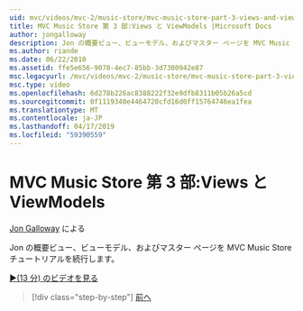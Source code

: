 ```yaml
---
uid: mvc/videos/mvc-2/music-store/mvc-music-store-part-3-views-and-viewmodels
title: MVC Music Store 第 3 部:Views と ViewModels |Microsoft Docs
author: jongalloway
description: Jon の概要ビュー、ビューモデル、およびマスター ページを MVC Music Store チュートリアルを続行します。
ms.author: riande
ms.date: 06/22/2010
ms.assetid: ffe5e656-9078-4ec7-85bb-3d7300942e87
msc.legacyurl: /mvc/videos/mvc-2/music-store/mvc-music-store-part-3-views-and-viewmodels
msc.type: video
ms.openlocfilehash: 6d278b226ac8388222f32e9dfb8311b05b26a5cd
ms.sourcegitcommit: 0f1119340e4464720cfd16d0ff15764746ea1fea
ms.translationtype: MT
ms.contentlocale: ja-JP
ms.lasthandoff: 04/17/2019
ms.locfileid: "59390559"
---
```

# <a name="mvc-music-store-part-3-views-and-viewmodels"></a>MVC Music Store 第 3 部:Views と ViewModels

[Jon Galloway](https://github.com/jongalloway) による

Jon の概要ビュー、ビューモデル、およびマスター ページを MVC Music Store チュートリアルを続行します。

[&#9654;(13 分) のビデオを見る](https://channel9.msdn.com/Blogs/ASP-NET-Site-Videos/mvc-music-store-part-3-views-and-viewmodels)

> [!div class="step-by-step"]
> [前へ](mvc-music-store-part-2-controllers.md)
